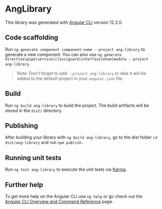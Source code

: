 # AngLibrary

This library was generated with [Angular CLI](https://github.com/angular/angular-cli) version 12.2.0.

## Code scaffolding

Run `ng generate component component-name --project ang-library` to generate a new component. You can also use `ng generate directive|pipe|service|class|guard|interface|enum|module --project ang-library`.
> Note: Don't forget to add `--project ang-library` or else it will be added to the default project in your `angular.json` file. 

## Build

Run `ng build ang-library` to build the project. The build artifacts will be stored in the `dist/` directory.

## Publishing

After building your library with `ng build ang-library`, go to the dist folder `cd dist/ang-library` and run `npm publish`.

## Running unit tests

Run `ng test ang-library` to execute the unit tests via [Karma](https://karma-runner.github.io).

## Further help

To get more help on the Angular CLI use `ng help` or go check out the [Angular CLI Overview and Command Reference](https://angular.io/cli) page.
